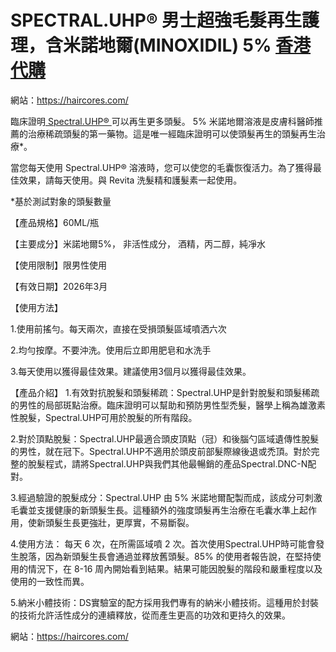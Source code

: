 # SPECTRAL.UHP® 男士超強毛髮再生護理，含米諾地爾(MINOXIDIL) 5% [香港代購](https://haircores.com/)


網站：https://haircores.com/

臨床證明[ Spectral.UHP® ](https://haircores.com/product/spectral-uhp-%e7%94%b7%e5%a3%ab%e8%b6%85%e5%bc%b7%e6%af%9b%e9%ab%ae%e5%86%8d%e7%94%9f%e8%ad%b7%e7%90%86%ef%bc%8c%e5%90%ab%e7%b1%b3%e8%ab%be%e5%9c%b0%e7%88%beminoxidil-5%e3%80%90%e7%be%8e/)可以再生更多頭髮。 5% 米諾地爾溶液是皮膚科醫師推薦的治療稀疏頭髮的第一藥物。這是唯一經臨床證明可以使頭髮再生的頭髮再生治療*。

當您每天使用 Spectral.UHP® 溶液時，您可以使您的毛囊恢復活力。為了獲得最佳效果，請每天使用。與 Revita 洗髮精和護髮素一起使用。

*基於測試對象的頭髮數量

 

【產品規格】60ML/瓶

【主要成分】米諾地爾5%， 非活性成分， 酒精，丙二醇，純凈水

【使用限制】限男性使用

【有效日期】2026年3月

【使用方法】

1.使用前搖勻。每天兩次，直接在受損頭髮區域噴洒六次

2.均勻按摩。不要沖洗。使用后立即用肥皂和水洗手

3.每天使用以獲得最佳效果。建議使用3個月以獲得最佳效果。

【產品介紹】
1.有效對抗脫髮和頭髮稀疏：Spectral.UHP是針對脫髮和頭髮稀疏的男性的局部斑點治療。臨床證明可以幫助和預防男性型禿髮，醫學上稱為雄激素性脫髮，Spectral.UHP可用於脫髮的所有階段。

2.對於頂點脫髮：Spectral.UHP最適合頭皮頂點（冠）和後腦勺區域遺傳性脫髮的男性，就在冠下。Spectral.UHP不適用於頭皮前部髮際線後退或禿頂。對於完整的脫髮程式，請將Spectral.UHP與我們其他最暢銷的產品Spectral.DNC-N配對。

3.經過驗證的脫髮成分：Spectral.UHP 由 5% 米諾地爾配製而成，該成分可刺激毛囊並支援健康的新頭髮生長。這種額外的強度頭髮再生治療在毛囊水準上起作用，使新頭髮生長更強壯，更厚實，不易斷裂。

4.使用方法： 每天 6 次，在所需區域噴 2 次。首次使用Spectral.UHP時可能會發生脫落，因為新頭髮生長會通過並釋放舊頭髮。85% 的使用者報告說，在堅持使用的情況下，在 8-16 周內開始看到結果。結果可能因脫髮的階段和嚴重程度以及使用的一致性而異。

5.納米小體技術：DS實驗室的配方採用我們專有的納米小體技術。這種用於封裝的技術允許活性成分的連續釋放，從而產生更高的功效和更持久的效果。


網站：https://haircores.com/
